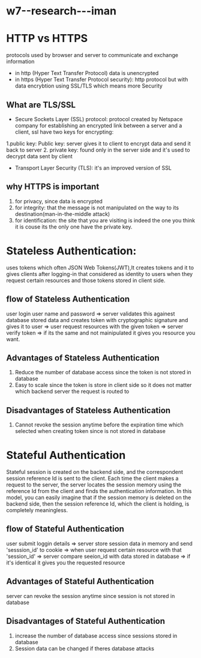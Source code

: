 # w7--research---iman

# HTTP vs HTTPS
protocols used by browser and server to communicate and exchange information
- in http (Hyper Text Transfer Protocol) data is unencrypted
- in https (Hyper Text Transfer Protocol security): http protocol but with data encrybtion using SSL/TLS which means more Security

## What are TLS/SSL 
- Secure Sockets Layer (SSL) protocol: protocol created by Netspace company for establishing an encrypted link between a server and a client,
ssl have two keys for encrypting: 

1.public key: 
Public key: server gives it to client to encrypt data and send it back to server
2. private key: found only in the server side and it's used to decrypt data sent by client

- Transport Layer Security (TLS): it's an improved version of SSL

## why HTTPS is important
1. for privacy, since data is encrypted
2. for integrity: that the message is not manipulated on the way to its destination(man-in-the-middle attack)
3. for identification: the site that you are visiting is indeed the one you think it is couse its the only one have the private key.



# Stateless Authentication:
uses tokens which often JSON Web Tokens(JWT),It creates tokens and it to gives clients after logging-in that considered as identity to users when they request certain resources and those tokens stored in client side.

## flow of Stateless Authentication
user login user name and password => server validates this againest database stored data and creates token with cryptographic signature and gives it to user => 
user request resources with the given token => server verify token => if its the same and not mainipulated it gives you resource you want.

## Advantages of Stateless Authentication
1. Reduce the number of database access since the token is not stored in database
2. Easy to scale since the token is store in client side so it does not matter which backend server the request is routed to

## Disadvantages of Stateless Authentication
1. Cannot revoke the session anytime before the expiration time which selected when creating token since is not stored in database

# Stateful Authentication
Stateful session is created on the backend side, and the correspondent session reference Id is sent to the client. Each time the client makes a request to the server, the server locates the session memory using the reference Id from the client and finds the authentication information. In this model, you can easily imagine that if the session memory is deleted on the backend side, then the session reference Id, which the client is holding, is completely meaningless.

## flow of Stateful Authentication
 user submit loggin details => server store session data in memory and send 'sesssion_id' to cookie => when user request certain resource with that 'session_id' => server compare seeion_id with data stored in database => if it's identical it gives you the requested resource
 
 ## Advantages of Stateful Authentication
 server can revoke the session anytime since session is not stored in database
 
 ## Disadvantages of Stateful Authentication
 1. increase the number of database access since sessions stored in database
 2. Session data can be changed if theres database attacks
 


 
 
 















